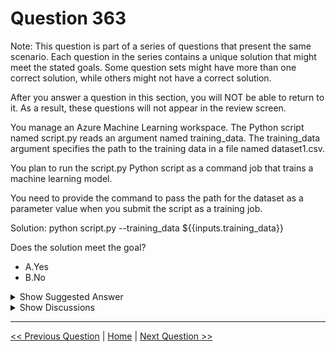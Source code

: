 # Question 363

Note: This question is part of a series of questions that present the same scenario. Each question in the series contains a unique solution that might meet the stated goals. Some question sets might have more than one correct solution, while others might not have a correct solution.

After you answer a question in this section, you will NOT be able to return to it. As a result, these questions will not appear in the review screen.

You manage an Azure Machine Learning workspace. The Python script named script.py reads an argument named training_data. The training_data argument specifies the path to the training data in a file named dataset1.csv.

You plan to run the script.py Python script as a command job that trains a machine learning model.

You need to provide the command to pass the path for the dataset as a parameter value when you submit the script as a training job.

Solution: python script.py --training_data ${{inputs.training_data}}

Does the solution meet the goal?

* A.Yes
* B.No

<details>
  <summary>Show Suggested Answer</summary>

  <strong>A</strong><br>

</details>

<details>
  <summary>Show Discussions</summary>

<blockquote><p><strong>Shudharsanan</strong> <code>(Thu 12 Dec 2024 11:47)</code> - <em>Upvotes: 2</em></p><p>only partially correct.. need to define the &#x27;inputs&#x27; along</p></blockquote>

</details>

---

[<< Previous Question](question_362.md) | [Home](/index.md) | [Next Question >>](question_364.md)
